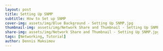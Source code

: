 ```yaml
---
layout: post
title: Setting Up SNMP
subtitle: How to Set up SNMP
cover-img: assets/img/Blue Background - Setting Up SNMP.jpg
thumbnail-img: assets/img/Network Share and Thumbnail - Setting Up SNMP.jpg
share-img: assets/img/Network Share and Thumbnail - Setting Up SNMP.jpg
tags: [Networking, Tutorial]
author: Dennis Maksimov
---
```

